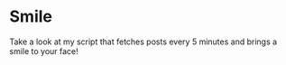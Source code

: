 # Smile
Take a look at my script that fetches posts every 5 minutes and brings a smile to your face!
